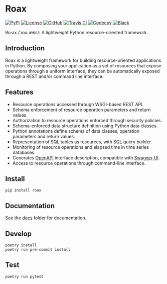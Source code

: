 # Roax

[![PyPI](https://badge.fury.io/py/roax.svg)](https://badge.fury.io/py/roax)
[![License](https://img.shields.io/github/license/roax/roax.svg)](https://github.com/roax/roax/blob/master/LICENSE)
[![GitHub](https://img.shields.io/badge/github-master-blue.svg)](https://github.com/roax/roax/)
[![Travis CI](https://travis-ci.org/roax/roax.svg?branch=master)](https://travis-ci.org/roax/roax)
[![Codecov](https://codecov.io/gh/roax/roax/branch/master/graph/badge.svg)](https://codecov.io/gh/roax/roax)
[![Black](https://img.shields.io/badge/code%20style-black-black.svg)](https://github.com/psf/black)

Ro·ax /ˈɹoʊ.æks/: A lightweight Python resource-oriented framework. 

## Introduction

Roax is a lightweight framework for building resource-oriented applications in Python.
By composing your application as a set of resources that expose operations through a uniform
interface, they can be automatically exposed through a REST and/or command line interface.

## Features

* Resource operations accessed through WSGI-based REST API.
* Schema enforcement of resource operation parameters and return values.
* Authorization to resource operations enforced through security policies.
* Schema-enforced data structure definition using Python data classes. 
* Python annotations define schema of data classes, operation parameters and return values. 
* Representation of SQL tables as resources, with SQL query builder.
* Monitoring of resource operations and elapsed time in time series databases.
* Generates [OpenAPI](https://www.openapis.org/) interface description, compatible with [Swagger UI](https://swagger.io/tools/swagger-ui/).
* Access to resource operations through command-line interface.

## Install

```
pip install roax
```

## Documentation

See the [docs](https://github.com/roax/roax/docs) folder for documentation.

## Develop

```
poetry install
poetry run pre-commit install
```

## Test

```
poetry run pytest
```
